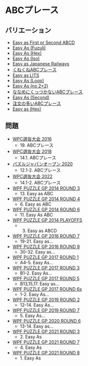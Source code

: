 # ABCプレース

## バリエーション
- [Easy as First or Second ABCD](easyas-firstorsecond.md)
- [Easy As (Fuzuli)](easyas-fuzuli.md)
- [Easy As (Hex)](easyas-hex.md)
- [Easy As (Iso)](easyas-iso.md)
- [Easy as Japanese Railways](easyas-japanese-railways.md)
- [くねくねABCプレース](easyas-kunekune.md)
- [Easy as LITS](easyas-lits.md)
- [Easy As (Loop)](easyas-loop.md)
- [Easy As (no 2×2)](easyas-no2x2.md)
- [ななめにくっつかないABCプレース](easyas-notouch.md)
- [Easy As (Second)](easyas-second.md)
- [注文の多いABCプレース](esayas-whatnumber.md)
- [Easy as (Hex)](wasyas-hex.md)

## 問題
- [WPC選抜大会 2016](../questions/jwpc2016.md)
	- 19\. ABCプレース
- [WPC選抜大会 2018](../questions/jwpc2018.md)
	- 14.1. ABCプレース
- [パズルジャパンオープン 2020](../questions/jwpc2020.md)
	- 12.1-2. ABCプレース
- [WPC選抜大会 2022](../questions/jwpc2022.md)
	- 14.1-2. ABCプレース
- [WPF PUZZLE GP 2014 ROUND 3](../questions/wpfpgp2014-3.md)
	- 13\. Easy as ABC
- [WPF PUZZLE GP 2014 ROUND 4](../questions/wpfpgp2014-4.md)
	- 6\. Easy as ABC
- [WPF PUZZLE GP 2014 ROUND 6](../questions/wpfpgp2014-6.md)
	- 11\. Easy As ABC
- [WPF PUZZLE GP 2014 PLAYOFFS](../questions/wpfpgp2014-po.md)
	- 3. Easy as ABCD
- [WPF PUZZLE GP 2016 ROUND 7](../questions/wpfpgp2016-7.md)
	- 19-21. Easy as...
- [WPF PUZZLE GP 2016 ROUND 8](../questions/wpfpgp2016-8.md)
	- 30-32. Easy as...
- [WPF PUZZLE GP 2017 ROUND 1](../questions/wpfpgp2017-1.md)
	- A4-5. Easy As...
- [WPF PUZZLE GP 2017 ROUND 3](../questions/wpfpgp2017-3.md)
	- B1-2. Easy As...
- [WPF PUZZLE GP 2017 ROUND 5](../questions/wpfpgp2017-5.md)
	- B13,15,17. Easy as...
- [WPF PUZZLE GP 2017 ROUND 6x](../questions/wpfpgp2017-6x.md)
	- 1-2. Easy As...
- [WPF PUZZLE GP 2019 ROUND 2](../questions/wpfpgp2019-2.md)
	- 12-14. Easy As...
- [WPF PUZZLE GP 2019 ROUND 7](../questions/wpfpgp2019-7.md)
	- 5\. Easy As...
- [WPF PUZZLE GP 2020 ROUND 6](../questions/wpfpgp2020-6.md)
	- 13-14. Easy as...
- [WPF PUZZLE GP 2021 ROUND 3](../questions/wpfpgp2021-3.md)
	- 2\. Easy As
- [WPF PUZZLE GP 2021 ROUND 7](../questions/wpfpgp2021-7.md)
	- 4\. Easy As
- [WPF PUZZLE GP 2021 ROUND 8](../questions/wpfpgp2021-8.md)
	- 1\. Easy As

